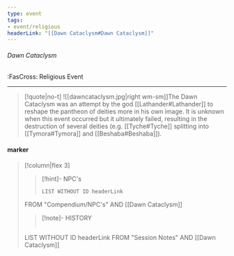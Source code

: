 ```yaml
---
type: event
tags:
- event/religious
headerLink: "[[Dawn Cataclysm#Dawn Cataclysm]]"
---
```


###### Dawn Cataclysm
<span class="sub2">:FasCross: Religious Event</span>
___

> [!quote|no-t]
>![[dawncataclysm.jpg|right wm-sm]]The Dawn Cataclysm was an attempt by the god [[Lathander#Lathander]] to reshape the pantheon of deities more in his own image. It is unknown when this event occurred but it ultimately failed, resulting in the destruction of several deities (e.g. [[Tyche#Tyche]] splitting into [[Tymora#Tymora]] and [[Beshaba#Beshaba]]).
<span class="clearfix"></span>

#### marker
> [!column|flex 3]
>>[!hint]- NPC's
>>```dataview
>>LIST WITHOUT ID headerLink
>FROM "Compendium/NPC's" AND [[Dawn Cataclysm]]
>
>>[!note]- HISTORY
>>```dataview
>LIST WITHOUT ID headerLink
>FROM "Session Notes" AND [[Dawn Cataclysm]]
